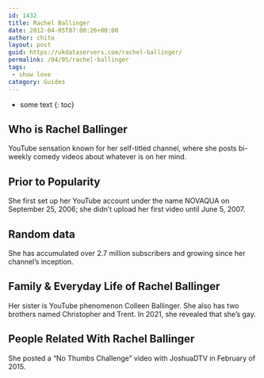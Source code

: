 ```yaml
---
id: 1432
title: Rachel Ballinger
date: 2012-04-05T07:00:26+00:00
author: chito
layout: post
guid: https://ukdataservers.com/rachel-ballinger/
permalink: /04/05/rachel-ballinger
tags:
 - show love
category: Guides
---
```


* some text
{: toc}
          
          
## Who is  Rachel Ballinger
                  
                  
                  
YouTube sensation known for her self-titled channel, where she posts bi-weekly comedy videos about whatever is on her mind.
                  
                
                
                
## Prior to Popularity 
                  
                  
                  
She first set up her YouTube account under the name NOVAQUA on September 25, 2006; she didn&#8217;t upload her first video until June 5, 2007.
                  
                
                
                
## Random data 
                  
                  
                  
She has accumulated over 2.7 million subscribers and growing since her channel&#8217;s inception.
                  
                
                
                
## Family & Everyday Life of Rachel Ballinger
                  
                  
                  
Her sister is YouTube phenomenon Colleen Ballinger. She also has two brothers named Christopher and Trent. In 2021, she revealed that she&#8217;s gay.
                  
                
                
                
## People Related With  Rachel Ballinger
                  
                  
                  
She posted a &#8220;No Thumbs Challenge&#8221; video with JoshuaDTV in February of 2015.
                  
                
              
            
          
          
          
    
    
  
